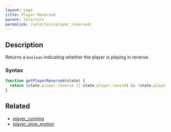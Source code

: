```yaml
---
layout: page
title: Player Reversed
parent: Selectors
permalink: /selectors/player_reversed/
---
```


## Description

Returns a `boolean` indicating whether the player is playing in reverse.

### Syntax

```js
function getPlayerReversed(state) {
  return (state.player.reverse || state.player.rewind) && !state.player.fastForward;
}
```

## Related

- [player_running](./player_running.md)
- [player_slow_motion](./player_slow_motion.md)
